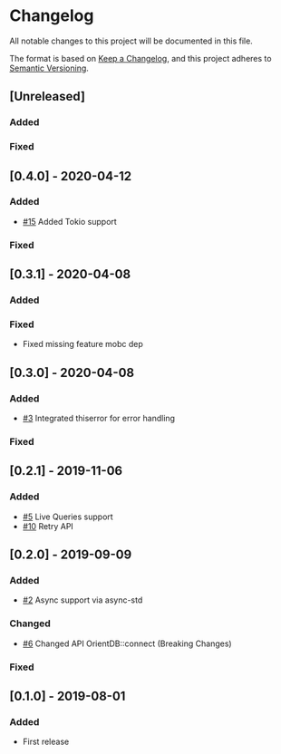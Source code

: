 # Changelog
All notable changes to this project will be documented in this file.

The format is based on [Keep a Changelog](https://keepachangelog.com/en/1.0.0/),
and this project adheres to [Semantic Versioning](https://semver.org/spec/v2.0.0.html).

## [Unreleased]

### Added

### Fixed

## [0.4.0] - 2020-04-12

### Added

- [#15](https://github.com/wolf4ood/orientdb-rs/issues/15) Added Tokio support

### Fixed

## [0.3.1] - 2020-04-08

### Added

### Fixed

- Fixed missing feature mobc dep

## [0.3.0] - 2020-04-08

### Added

- [#3](https://github.com/wolf4ood/orientdb-rs/issues/3) Integrated thiserror for error handling

### Fixed

## [0.2.1] - 2019-11-06

### Added

- [#5](https://github.com/wolf4ood/orientdb-rs/issues/5) Live Queries support
- [#10](https://github.com/wolf4ood/orientdb-rs/issues/10) Retry API

## [0.2.0] - 2019-09-09

### Added

- [#2](https://github.com/wolf4ood/orientdb-rs/issues/2) Async support via async-std


### Changed

- [#6](https://github.com/wolf4ood/orientdb-rs/issues/6) Changed API OrientDB::connect (Breaking Changes)


### Fixed


## [0.1.0] - 2019-08-01

### Added
- First release
